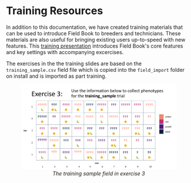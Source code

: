 Training Resources
==================

In addition to this documentation, we have created training materials
that can be used to introduce Field Book to breeders and technicians.
These materials are also useful for bringing existing users up-to-speed
with new features. This [training
presentation](https://docs.google.com/presentation/d/1Milb9mO_LNtLmgo4AQYH7nQ-9E428gGv/edit?usp=sharing&ouid=109819954855460677835&rtpof=true&sd=true)
introduces Field Book's core features and key settings with
accompanying excercises.

The exercises in the the training slides are based on the
`training_sample.csv` field file which is copied into the
`field_import` folder on install and is imported as part training.

<figure align="center" class="image">
  <img src="_static/images/training_field.png" width="1100px"> 
  <figcaption><i>The training sample field in exercise 3</i></figcaption> 
</figure>
